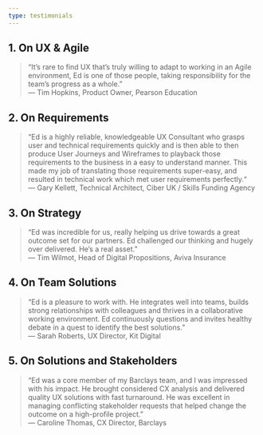 ```yaml
---
type: testimonials
---
```

## 1. On UX & Agile
> “It’s rare to find UX that’s truly willing to adapt to working in an Agile environment, Ed is one of those people, taking responsibility for the team’s progress as a whole.”  
— Tim Hopkins, Product Owner, Pearson Education

## 2. On Requirements
> “Ed is a highly reliable, knowledgeable UX Consultant who grasps user and technical requirements quickly and is then able to then produce User Journeys and Wireframes to playback those requirements to the business in a easy to understand manner. This made my job of translating those requirements super-easy, and resulted in technical work which met user requirements perfectly.“  
— Gary Kellett, Technical Architect, Ciber UK / Skills Funding Agency

## 3. On Strategy
> “Ed was incredible for us, really helping us drive towards a great outcome set for our partners. Ed challenged our thinking and hugely over delivered. He’s a real asset.”  
— Tim Wilmot, Head of Digital Propositions, Aviva Insurance

## 4. On Team Solutions
> “Ed is a pleasure to work with. He integrates well into teams, builds strong relationships with colleagues and thrives in a collaborative working environment. Ed continuously questions and invites healthy debate in a quest to identify the best solutions.”  
— Sarah Roberts, UX Director, Kit Digital

## 5. On Solutions and Stakeholders
> “Ed was a core member of my Barclays team, and I was impressed with his impact. He brought considered CX analysis and delivered quality UX solutions with fast turnaround. He was excellent in managing conflicting stakeholder requests that helped change the outcome on a high-profile project.”  
— Caroline Thomas, CX Director, Barclays
